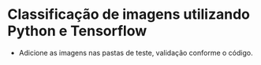 <h1>Classificação de imagens utilizando Python e Tensorflow</h1>

- Adicione as imagens nas pastas de teste, validação conforme o código.
